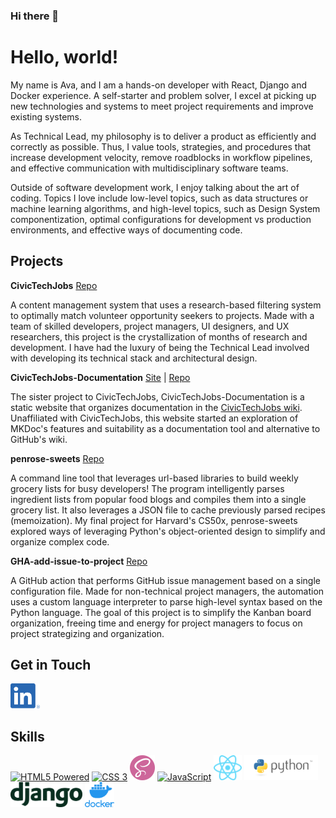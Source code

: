 ### Hi there 👋

<!--
**Aveline-art/Aveline-art** is a ✨ _special_ ✨ repository because its `README.md` (this file) appears on your GitHub profile.

Here are some ideas to get you started:

- 🔭 I’m currently working on ...
- 🌱 I’m currently learning ...
- 👯 I’m looking to collaborate on ...
- 🤔 I’m looking for help with ...
- 💬 Ask me about ...
- 📫 How to reach me: ...
- 😄 Pronouns: ...
- ⚡ Fun fact: ...
-->

# Hello, world!

My name is Ava, and I am a hands-on developer with React, Django and Docker experience. A self-starter and problem solver, I excel at picking up new technologies and systems to meet project requirements and improve existing systems.

As Technical Lead, my philosophy is to deliver a product as efficiently and correctly as possible. Thus, I value tools, strategies, and procedures that increase development velocity, remove roadblocks in workflow pipelines, and effective communication with multidisciplinary software teams.

Outside of software development work, I enjoy talking about the art of coding. Topics I love include low-level topics, such as data structures or machine learning algorithms, and high-level topics, such as Design System componentization, optimal configurations for development vs production environments, and effective ways of documenting code.

## Projects

**CivicTechJobs** [Repo](https://github.com/hackforla/CivicTechJobs)

A content management system that uses a research-based filtering system to optimally match volunteer opportunity seekers to projects. Made with a team of skilled developers, project managers, UI designers, and UX researchers, this project is the crystallization of months of research and development. I have had the luxury of being the Technical Lead involved with developing its technical stack and architectural design.

**CivicTechJobs-Documentation** [Site](https://aveline-art.github.io/CivicTechJobs-Documentation/) | [Repo](https://github.com/Aveline-art/CivicTechJobs-Documentation)

The sister project to CivicTechJobs, CivicTechJobs-Documentation is a static website that organizes documentation in the [CivicTechJobs wiki](https://github.com/hackforla/CivicTechJobs/wiki). Unaffiliated with CivicTechJobs, this website started an exploration of MKDoc's features and suitability as a documentation tool and alternative to GitHub's wiki.

**penrose-sweets** [Repo](https://github.com/Aveline-art/penrose-sweets)

A command line tool that leverages url-based libraries to build weekly grocery lists for busy developers! The program intelligently parses ingredient lists from popular food blogs and compiles them into a single grocery list. It also leverages a JSON file to cache previously parsed recipes (memoization). My final project for Harvard's CS50x, penrose-sweets explored ways of leveraging Python's object-oriented design to simplify and organize complex code.

**GHA-add-issue-to-project** [Repo](https://github.com/100Automations/GHA-add-issue-to-project)

A GitHub action that performs GitHub issue management based on a single configuration file. Made for non-technical project managers, the automation uses a custom language interpreter to parse high-level syntax based on the Python language. The goal of this project is to simplify the Kanban board organization, freeing time and energy for project managers to focus on project strategizing and organization.

## Get in Touch

<p align="left">
  <a href="https://www.linkedin.com/in/aveline-art/" target="blank">
    <img src="assets/linkedin-logo.png" title="LinkedIn" alt="LinkedIn" height="40" />
  </a>
 </p>

## Skills

<p align="left">
    <a href="http://www.w3.org/html/logo/"><img src="https://www.w3.org/html/logo/badge/html5-badge-h-solo.png" height="40" alt="HTML5 Powered" title="HTML5 Powered"></a>
    <a href="#"><img src="https://icongr.am/devicon/css3-original.svg?size=128&color=currentColor" title="CSS 3" alt="CSS 3" height="40"/></a>
    <a href="https://sass-lang.com/styleguide/brand"><img src="assets/sass-logo.png" title="Sass" alt="Sass" height="40"/></a>
    <a href="#"><img src="https://icongr.am/devicon/javascript-original.svg?size=128&color=currentColor" title="JavaScript" alt="JavaScript" height="40"/></a>
    <a href="https://github.com/facebook/react"><img src="assets/react-logo.svg" title="ReactJS" alt="ReactJS" height="40"/></a>
    <a href="https://www.python.org/community/logos/"><img src="assets/python-logo.png" title="Python" alt="Python" height="40"/></a>
    <a href="https://www.djangoproject.com/community/logos/"><img src="assets/django-logo.png" title="Django" alt="Django" height="40"/></a>
    <a href="https://www.docker.com/company/newsroom/media-resources"><img src="assets/docker-logo.png" title="Docker" alt="Docker" height="40"/></a>
</p>
